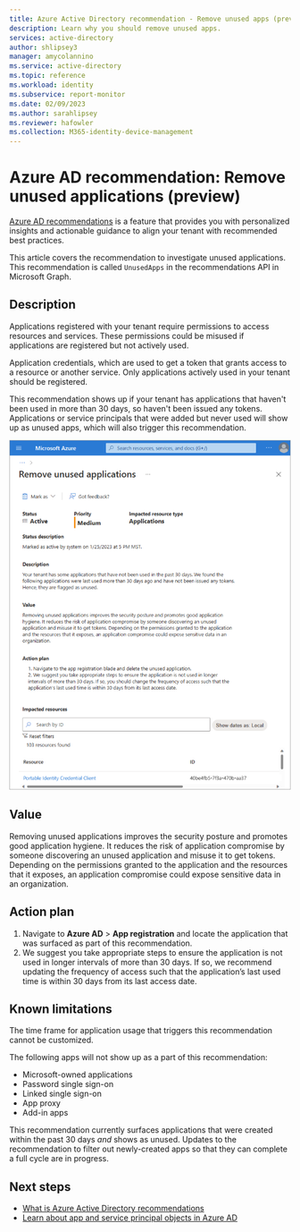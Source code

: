 ```yaml
---
title: Azure Active Directory recommendation - Remove unused apps (preview) | Microsoft Docs
description: Learn why you should remove unused apps.
services: active-directory
author: shlipsey3
manager: amycolannino
ms.service: active-directory
ms.topic: reference
ms.workload: identity
ms.subservice: report-monitor
ms.date: 02/09/2023
ms.author: sarahlipsey
ms.reviewer: hafowler
ms.collection: M365-identity-device-management
---
```

# Azure AD recommendation: Remove unused applications (preview)
[Azure AD recommendations](overview-recommendations.md) is a feature that provides you with personalized insights and actionable guidance to align your tenant with recommended best practices.

This article covers the recommendation to investigate unused applications. This recommendation is called `UnusedApps` in the recommendations API in Microsoft Graph. 

## Description

Applications registered with your tenant require permissions to access resources and services. These permissions could be misused if applications are registered but not actively used.

Application credentials, which are used to get a token that grants access to a resource or another service. Only applications actively used in your tenant should be registered.

This recommendation shows up if your tenant has applications that haven't been used in more than 30 days, so haven't been issued any tokens. Applications or service principals that were added but never used will show up as unused apps, which will also trigger this recommendation.

![Screenshot of the Remove unused apps recommendation.](media/recommendation-remove-unused-apps/recommendation-remove-unused-apps.png)

## Value 

Removing unused applications improves the security posture and promotes good application hygiene. It reduces the risk of application compromise by someone discovering an unused application and misuse it to get tokens. Depending on the permissions granted to the application and the resources that it exposes, an application compromise could expose sensitive data in an organization.

## Action plan

1. Navigate to **Azure AD** > **App registration** and locate the application that was surfaced as part of this recommendation.
1. We suggest you take appropriate steps to ensure the application is not used in longer intervals of more than 30 days. If so, we recommend updating the frequency of access such that the application’s last used time is within 30 days from its last access date.

## Known limitations

The time frame for application usage that triggers this recommendation cannot be customized.

The following apps will not show up as a part of this recommendation: 
- Microsoft-owned applications
- Password single sign-on
- Linked single sign-on
- App proxy
- Add-in apps

This recommendation currently surfaces applications that were created within the past 30 days *and* shows as unused. Updates to the recommendation to filter out newly-created apps so that they can complete a full cycle are in progress.

## Next steps

- [What is Azure Active Directory recommendations](overview-recommendations.md)
- [Learn about app and service principal objects in Azure AD](../develop/app-objects-and-service-principals.md)